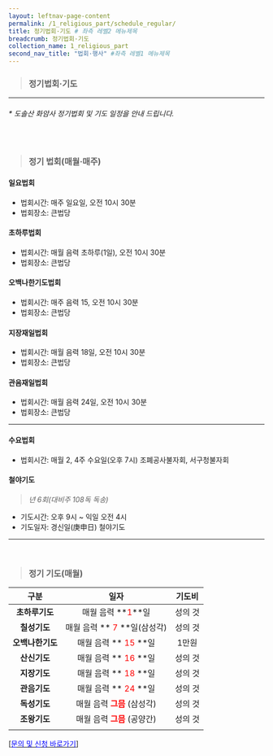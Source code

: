 ```yaml
---
layout: leftnav-page-content
permalink: /1_religious_part/schedule_regular/
title: 정기법회·기도 # 좌측 레벨2 메뉴제목
breadcrumb: 정기법회·기도
collection_name: 1_religious_part
second_nav_title: "법회·행사" #좌측 레벨1 메뉴제목
---
```


> ### **정기법회·기도**

---
###### * *도솔산 화암사 정기법회 및 기도 일정을 안내 드립니다.*

<br>

> ### **정기 법회(매월·매주)**

#### **일요법회**
* 법회시간: 매주 일요일, 오전 10시 30분
* 법회장소: 큰법당

#### **초하루법회**
* 법회시간: 매월 음력 초하루(1일), 오전 10시 30분
* 법회장소: 큰법당

#### **오백나한기도법회**
* 법회시간: 매주 음력 15, 오전 10시 30분
* 법회장소: 큰법당

#### **지장재일법회**
* 법회시간: 매월 음력 18일, 오전 10시 30분
* 법회장소: 큰법당

#### **관음재일법회**
* 법회시간: 매월 음력 24일, 오전 10시 30분
* 법회장소: 큰법당

---

#### **수요법회**
* 법회시간: 매월 2, 4주 수요일(오후 7시) 조폐공사불자회, 서구청불자회

#### **철야기도**
> *년 6회(대비주 108독 독송)*

* 기도시간: 오후 9시 ~ 익일 오전 4시
* 기도일자: 경신일(庚申日) 철야기도

---

<br>

> ### **정기 기도(매월)**

|**구분**|**일자**|**기도비**|
|:-:|:-:|:-:|
| **초하루기도** | 매월 음력 **<span style="color:red;">1</span>**일|성의 것|
| **칠성기도** | 매월 음력 **<span style="color:red;"> 7  </span>**일(삼성각)|성의 것|
| **오백나한기도** | 매월 음력 **<span style="color:red;"> 15 </span>**일| 1만원|
| **산신기도** | 매월 음력 **<span style="color:red;"> 16 </span>**일|성의 것|
| **지장기도** | 매월 음력 **<span style="color:red;"> 18 </span>**일|성의 것|
| **관음기도** | 매월 음력 **<span style="color:red;"> 24 </span>**일|성의 것|
| **독성기도** | 매월 음력 **<span style="color:red;"> 그믐 </span>**(삼성각)|성의 것|
| **조왕기도** | 매월 음력 **<span style="color:red;"> 그믐 </span>**(공양간)|성의 것|
||||

[[<span style="color:blue">문의 및 신청 바로가기</span>] ](/1_0_templeNews/questions/)


<!-- #### **수요법회**
* 법회시간: 매월 2, 4주 수요일(오후 7시) 조폐공사불자회, 서구청불자회


#### **철야기도**
> 년 6회(대비주 108독 독송)

* 기도시간: 오후 9시 ~ 익일 오전 4시
* 기도일자: 경신일(庚申日) 철야기도

|**구분**|**일자**|
|:-:|:-:|
| **초하루기도** | 매월 음력 **<span style="color:red;">1</span>**일|
| **칠성기도** | 매월 음력 **<span style="color:red;"> 7  </span>**일|
| **나한기도** | 매월 음력 **<span style="color:red;"> 15 </span>**일|
| **산신기도** | 매월 음력 **<span style="color:red;"> 16 </span>**일|
| **지장기도** | 매월 음력 **<span style="color:red;"> 18 </span>**일|
| **관음기도** | 매월 음력 **<span style="color:red;"> 24 </span>**일|
| **독성기도** | 매월 음력 **<span style="color:red;"> 그믐 </span>**|
|||

[** <span style="color:blue"> 문의 및 안내 바로가기</span>**](/1_0_templeNews/volunteer) -->


